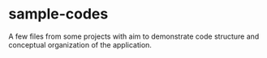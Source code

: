 # sample-codes
A few files from some projects with aim to demonstrate code structure and conceptual organization of the application.
